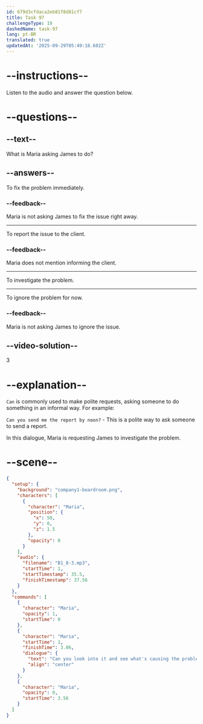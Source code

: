 ```yaml
---
id: 679d3cfdaca2eb81f8d81cf7
title: Task 97
challengeType: 19
dashedName: task-97
lang: pt-BR
translated: true
updatedAt: '2025-09-29T05:49:18.602Z'
---
```


<!-- (Audio) Maria: Can you look into it and see what's causing the problem? -->

# --instructions--

Listen to the audio and answer the question below.

# --questions--

## --text--

What is Maria asking James to do?

## --answers--

To fix the problem immediately.

### --feedback--

Maria is not asking James to fix the issue right away.

---

To report the issue to the client.

### --feedback--

Maria does not mention informing the client.

---

To investigate the problem.

---

To ignore the problem for now.

### --feedback--

Maria is not asking James to ignore the issue.

## --video-solution--

3

# --explanation--

`Can` is commonly used to make polite requests, asking someone to do something in an informal way. For example:

`Can you send me the report by noon?` - This is a polite way to ask someone to send a report.

In this dialogue, Maria is requesting James to investigate the problem.

# --scene--

```json
{
  "setup": {
    "background": "company1-boardroom.png",
    "characters": [
      {
        "character": "Maria",
        "position": {
          "x": 50,
          "y": 0,
          "z": 1.5
        },
        "opacity": 0
      }
    ],
    "audio": {
      "filename": "B1_8-3.mp3",
      "startTime": 1,
      "startTimestamp": 35.5,
      "finishTimestamp": 37.56
    }
  },
  "commands": [
    {
      "character": "Maria",
      "opacity": 1,
      "startTime": 0
    },
    {
      "character": "Maria",
      "startTime": 1,
      "finishTime": 3.06,
      "dialogue": {
        "text": "Can you look into it and see what's causing the problem?",
        "align": "center"
      }
    },
    {
      "character": "Maria",
      "opacity": 0,
      "startTime": 3.56
    }
  ]
}
```
